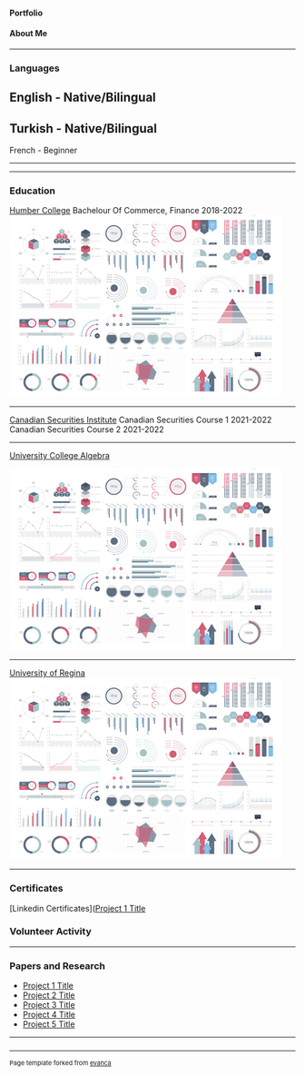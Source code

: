 #### Portfolio

#### About Me

---

### Languages
English - Native/Bilingual
---
Turkish - Native/Bilingual
---
French - Beginner

---


---

### Education 

[Humber College](https://business.humber.ca/programs/finance.html)
Bachelour Of Commerce, Finance 2018-2022
<img src="images/dummy_thumbnail.jpg?raw=true"/>

---

[Canadian Securities Institute](https://www.csi.ca/student/en_ca/courses/csi/csc.xhtml?gclid=CjwKCAjwt7SWBhAnEiwAx8ZLarnKsz6Vu9POjZJNIshu1uSnUF5YXRNr6k0dqhPKuCs13GuxZd1RBRoCjnUQAvD_BwE)
Canadian Securities Course 1 2021-2022
Canadian Securities Course 2 2021-2022

---
[University College Algebra](https://www.algebra.hr/visoko-uciliste/en/studij/graduate-professional-program/data-science/)

<img src="images/dummy_thumbnail.jpg?raw=true"/>

---
[University of Regina](https://www.uregina.ca/)
<img src="images/dummy_thumbnail.jpg?raw=true"/>

---

### Certificates
[Linkedin Certificates]([Project 1 Title](/sample_page)
### Volunteer Activity

---

### Papers and Research

- [Project 1 Title](http://example.com/)
- [Project 2 Title](http://example.com/)
- [Project 3 Title](http://example.com/)
- [Project 4 Title](http://example.com/)
- [Project 5 Title](http://example.com/)

---

### 



---
<p style="font-size:11px">Page template forked from <a href="https://github.com/evanca/quick-portfolio">evanca</a></p>
<!-- Remove above link if you don't want to attibute -->
